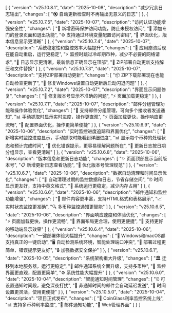 [
  {
    "version": "v25.10.8.1",
    "date": "2025-10-08",
    "description": "减少冗余日志输出",
    "changes": [
      "🔇 自动更新检查时不再输出无意义的日志"
    ]
  },
  {
    "version": "v25.10.7.5",
    "date": "2025-10-07",
    "description": "访问认证功能增强安全性",
    "changes": [
      "🔐 新增密码保护访问功能，防止未授权访问",
      "🚪 添加专门的登录页面和退出功能",
      "⚙️ 支持通过环境变量配置访问密码",
      "📱 界面优化，版本信息显示更清晰"
    ]
  },
  {
    "version": "v25.10.7.4",
    "date": "2025-10-07",
    "description": "系统稳定性和监控效率大幅提升",
    "changes": [
      "🔄 应用崩溃后现在能自动重启，运行更稳定",
      "⚡ 监控时跳过冷却期币种，减少不必要的网络请求",
      "📝 日志显示更清晰，最新信息正确显示在顶部",
      "🔧 ZIP部署自动更新支持解压和文件替换"
    ]
  },
  {
    "version": "v25.10.7.3",
    "date": "2025-10-07",
    "description": "支持ZIP部署自动更新",
    "changes": [
      "📦 ZIP下载部署现在也能自动检查更新了",
      "🔧 修复Windows设置自动更新后启动闪退问题"
    ]
  },
  {
    "version": "v25.10.7.2",
    "date": "2025-10-07",
    "description": "界面显示问题修复",
    "changes": [
      "🐛 修复版本号显示不准确的问题",
      "⚡ 页面加载更稳定"
    ]
  },
  {
    "version": "v25.10.7.1",
    "date": "2025-10-07",
    "description": "邮件分组管理功能和操作体验优化",
    "changes": [
      "📧 支持邮件分组管理，可向多个接收者发送通知",
      "📊 手动抓取时显示实时进度，操作更直观",
      "⚡ 页面加载更快，操作响应更流畅",
      "🔧 配置界面优化，操作更简单便捷"
    ]
  },
  {
    "version": "v25.10.6.9",
    "date": "2025-10-06",
    "description": "实时监控进度追踪和界面优化",
    "changes": [
      "🎯 新增实时监控进度显示，手动抓取时能看到详细进度",
      "📊 显示每个币种的处理状态和预计完成时间",
      "💬 优化错误提示，更容易理解问题所在",
      "📱 更新日志按日期分组显示，查看更清晰"
    ]
  },
  {
    "version": "v25.10.6.8",
    "date": "2025-10-06",
    "description": "版本信息和更新日志功能",
    "changes": [
      "✨ 页面顶部显示当前版本号",
      "📋 新增更新日志查看功能",
      "🔧 优化版本号管理规范"
    ]
  },
  {
    "version": "v25.10.6.7",
    "date": "2025-10-06",
    "description": "数据自动清理和时间显示优化",
    "changes": [
      "🧹 自动清理过期的监控数据和日志，节省存储空间",
      "⏰ 时间显示更友好，支持中英文格式",
      "🔄 系统运行更稳定，减少内存占用"
    ]
  },
  {
    "version": "v25.10.6.6",
    "date": "2025-10-06",
    "description": "邮件通知和监控功能增强",
    "changes": [
      "📧 邮件内容更丰富，支持HTML格式和表格展示",
      "📈 实时状态监控更准确",
      "🔍 多币种监控通知更智能"
    ]
  },
  {
    "version": "v25.10.6.5",
    "date": "2025-10-06",
    "description": "界面响应速度和体验优化",
    "changes": [
      "⚡ 页面加载更快，操作更流畅",
      "🎨 界面布局更合理，使用更便捷",
      "📱 支持更好的移动端显示效果"
    ]
  },
  {
    "version": "v25.10.6.4",
    "date": "2025-10-06",
    "description": "一键部署体验大幅提升",
    "changes": [
      "🚀 Windows和macOS都支持真正的一键启动",
      "🖥️ 自动检测系统环境，智能处理端口冲突",
      "🔧 部署过程更简单，错误提示更友好",
      "🔒 加强数据安全保护"
    ]
  },
  {
    "version": "v25.10.6.1",
    "date": "2025-10-05",
    "description": "系统架构重大升级",
    "changes": [
      "🏛️ 迁移到本地服务器，运行更稳定",
      "📧 邮件通知系统全面升级，支持多币种",
      "🎨 监控界面更直观，配置更简单",
      "⚙️ 系统性能大幅提升"
    ]
  },
  {
    "version": "v25.10.6.0",
    "date": "2025-10-04",
    "description": "智能通知时间管理",
    "changes": [
      "⏰ 可设置通知时间段，避免深夜打扰",
      "🔄 非通知时间的邮件会自动延迟发送",
      "📅 时间设置更灵活，使用更便捷"
    ]
  },
  {
    "version": "v25.10.5.0",
    "date": "2025-10-04",
    "description": "项目正式发布",
    "changes": [
      "🎉 CoinGlass利率监控系统上线",
      "📊 支持多币种利率监控",
      "📧 邮件通知功能",
      "📱 Web管理界面"
    ]
  }
]